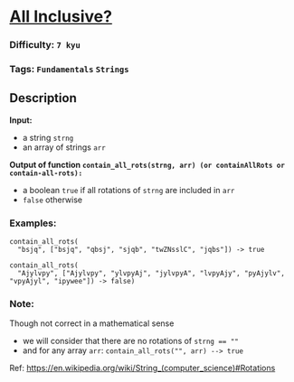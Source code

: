 # [All Inclusive?](https://www.codewars.com/kata/5700c9acc1555755be00027e)

### Difficulty: `7 kyu`

### Tags: `Fundamentals` `Strings`

## Description

**Input:**

- a string `strng`
- an array of strings `arr`

**Output of function `contain_all_rots(strng, arr) (or containAllRots or contain-all-rots):`**

- a boolean `true` if all rotations of `strng` are included in `arr`
- `false` otherwise

### Examples:

```
contain_all_rots(
  "bsjq", ["bsjq", "qbsj", "sjqb", "twZNsslC", "jqbs"]) -> true

contain_all_rots(
  "Ajylvpy", ["Ajylvpy", "ylvpyAj", "jylvpyA", "lvpyAjy", "pyAjylv", "vpyAjyl", "ipywee"]) -> false)
```

### Note:
Though not correct in a mathematical sense
- we will consider that there are no rotations of `strng == ""`
- and for any array `arr`: `contain_all_rots("", arr) --> true`

Ref: https://en.wikipedia.org/wiki/String_(computer_science)#Rotations